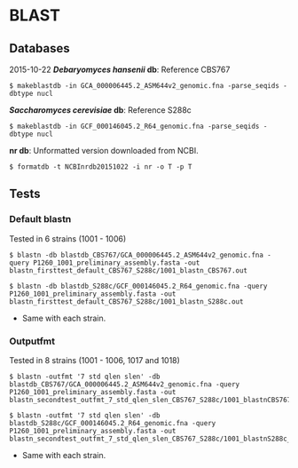 # BLAST

## Databases

2015-10-22
***Debaryomyces hansenii* db**: Reference CBS767

	$ makeblastdb -in GCA_000006445.2_ASM644v2_genomic.fna -parse_seqids -dbtype nucl

***Saccharomyces cerevisiae* db**: Reference S288c

	$ makeblastdb -in GCF_000146045.2_R64_genomic.fna -parse_seqids -dbtype nucl

**nr db**: Unformatted version downloaded from NCBI.

	$ formatdb -t NCBInrdb20151022 -i nr -o T -p T

## Tests

### Default blastn

Tested in 6 strains (1001 - 1006)

	$ blastn -db blastdb_CBS767/GCA_000006445.2_ASM644v2_genomic.fna -query P1260_1001_preliminary_assembly.fasta -out blastn_firsttest_default_CBS767_S288c/1001_blastn_CBS767.out

	$ blastn -db blastdb_S288c/GCF_000146045.2_R64_genomic.fna -query P1260_1001_preliminary_assembly.fasta -out blastn_firsttest_default_CBS767_S288c/1001_blastn_S288c.out

- Same with each strain.

### Outputfmt

Tested in 8 strains (1001 - 1006, 1017 and 1018)

	$ blastn -outfmt '7 std qlen slen' -db blastdb_CBS767/GCA_000006445.2_ASM644v2_genomic.fna -query P1260_1001_preliminary_assembly.fasta -out blastn_secondtest_outfmt_7_std_qlen_slen_CBS767_S288c/1001_blastnCBS767_outfmt7stdqlenslen.out

	$ blastn -outfmt '7 std qlen slen' -db blastdb_S288c/GCF_000146045.2_R64_genomic.fna -query P1260_1001_preliminary_assembly.fasta -out blastn_secondtest_outfmt_7_std_qlen_slen_CBS767_S288c/1001_blastnS288c_outfmt7stdqlenslen.out

- Same with each strain.
